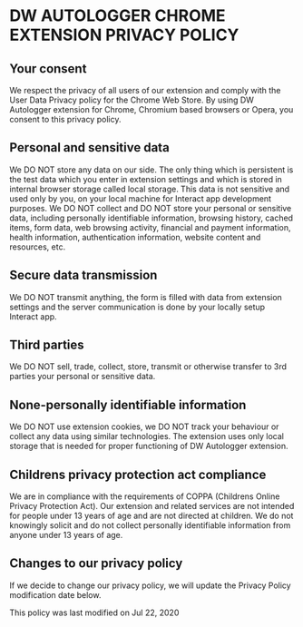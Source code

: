 # DW AUTOLOGGER CHROME EXTENSION PRIVACY POLICY

## Your consent
We respect the privacy of all users of our extension and comply with the User Data Privacy policy for the Chrome Web Store. By using DW Autologger extension for Chrome, Chromium based browsers or Opera, you consent to this privacy policy.

## Personal and sensitive data
We DO NOT store any data on our side. The only thing which is persistent is the test data which you enter in extension settings and which is stored in internal browser storage called local storage. This data is not sensitive and used only by you, on your local machine for Interact app development purposes. We DO NOT collect and DO NOT store your personal or sensitive data, including personally identifiable information, browsing history, cached items, form data, web browsing activity, financial and payment information, health information, authentication information, website content and resources, etc.

## Secure data transmission
We DO NOT transmit anything, the form is filled with data from extension settings and the server communication is done by your locally setup Interact app.

## Third parties
We DO NOT sell, trade, collect, store, transmit or otherwise transfer to 3rd parties your personal or sensitive data.

## None-personally identifiable information
We DO NOT use extension cookies, we DO NOT track your behaviour or collect any data using similar technologies. The extension uses only local storage that is needed for proper functioning of DW Autologger extension.

## Childrens privacy protection act compliance
We are in compliance with the requirements of COPPA (Childrens Online Privacy Protection Act). Our extension and related services are not intended for people under 13 years of age and are not directed at children. We do not knowingly solicit and do not collect personally identifiable information from anyone under 13 years of age.

## Changes to our privacy policy
If we decide to change our privacy policy, we will update the Privacy Policy modification date below.

This policy was last modified on Jul 22, 2020

